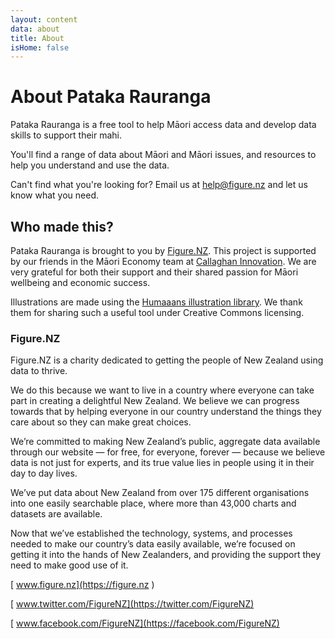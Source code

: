 ```yaml
---
layout: content
data: about
title: About
isHome: false
---
```


# About Pataka Rauranga

Pataka Rauranga is a free tool to help Māori access data and develop data skills to support their mahi.

You'll find a range of data about Māori and Māori issues, and resources to help you understand and use the data.

Can't find what you're looking for? Email us at <help@figure.nz> and let us know what you need.

## Who made this?

Pataka Rauranga is brought to you by [Figure.NZ](https://figure.nz). This project is supported by our friends in the Māori Economy team at [Callaghan Innovation](https://www.callaghaninnovation.govt.nz/access-experts/maori-economy). We are very grateful for both their support and their shared passion for Māori wellbeing and economic success.

Illustrations are made using the [Humaaans illustration library](https://www.humaaans.com/). We thank them for sharing such a useful tool under Creative Commons licensing.

### Figure.NZ

Figure.NZ is a charity dedicated to getting the people of New Zealand using data to thrive. 

We do this because we want to live in a country where everyone can take part in creating a delightful New Zealand. We believe we can progress towards that by helping everyone in our country understand the things they care about so they can make great choices.

We’re committed to making New Zealand’s public, aggregate data available through our website — for free, for everyone, forever — because we believe data is not just for experts, and its true value lies in people using it in their day to day lives.

We’ve put data about New Zealand from over 175 different organisations into one easily searchable place, where more than 43,000 charts and datasets are available.

Now that we’ve established the technology, systems, and processes needed to make our country’s data easily available, we’re focused on getting it into the hands of New Zealanders, and providing the support they need to make good use of it.

[<i class="fa fa-globe fa-fw" aria-hidden="true"></i> www.figure.nz](https://figure.nz )

[<i class="fa fa-twitter fa-fw" aria-hidden="true"></i> www.twitter.com/FigureNZ](https://twitter.com/FigureNZ)

[<i class="fa fa-facebook-official fa-fw" aria-hidden="true"></i> www.facebook.com/FigureNZ](https://facebook.com/FigureNZ)

